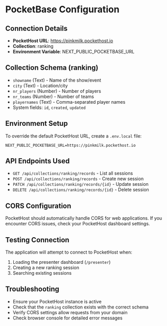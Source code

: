 # PocketBase Configuration

## Connection Details
- **PocketHost URL**: https://pinkmilk.pockethost.io
- **Collection**: ranking
- **Environment Variable**: NEXT_PUBLIC_POCKETBASE_URL

## Collection Schema (ranking)
- `showname` (Text) - Name of the show/event
- `city` (Text) - Location/city
- `nr_players` (Number) - Number of players
- `nr_teams` (Number) - Number of teams
- `playernames` (Text) - Comma-separated player names
- System fields: `id`, `created`, `updated`

## Environment Setup
To override the default PocketHost URL, create a `.env.local` file:
```
NEXT_PUBLIC_POCKETBASE_URL=https://pinkmilk.pockethost.io
```

## API Endpoints Used
- `GET /api/collections/ranking/records` - List all sessions
- `POST /api/collections/ranking/records` - Create new session
- `PATCH /api/collections/ranking/records/{id}` - Update session
- `DELETE /api/collections/ranking/records/{id}` - Delete session

## CORS Configuration
PocketHost should automatically handle CORS for web applications. If you encounter CORS issues, check your PocketHost dashboard settings.

## Testing Connection
The application will attempt to connect to PocketHost when:
1. Loading the presenter dashboard (`/presenter`)
2. Creating a new ranking session
3. Searching existing sessions

## Troubleshooting
- Ensure your PocketHost instance is active
- Check that the `ranking` collection exists with the correct schema
- Verify CORS settings allow requests from your domain
- Check browser console for detailed error messages
